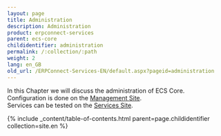```yaml
---
layout: page
title: Administration
description: Administration
product: erpconnect-services
parent: ecs-core
childidentifier: administration
permalink: /:collection/:path
weight: 2
lang: en_GB
old_url: /ERPConnect-Services-EN/default.aspx?pageid=administration
---
```


In this Chapter we will discuss the administration of ECS Core.<br>
Configuration is done on the [Management Site](management-site).<br>
Services can be tested on the [Services Site](services-site).<br>

{% include _content/table-of-contents.html parent=page.childidentifier collection=site.en %}